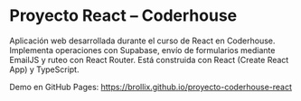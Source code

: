 # Proyecto React – Coderhouse

Aplicación web desarrollada durante el curso de React en Coderhouse. Implementa operaciones con Supabase, envío de formularios mediante EmailJS y ruteo con React Router. Está construida con React (Create React App) y TypeScript.

Demo en GitHub Pages: https://brollix.github.io/proyecto-coderhouse-react
